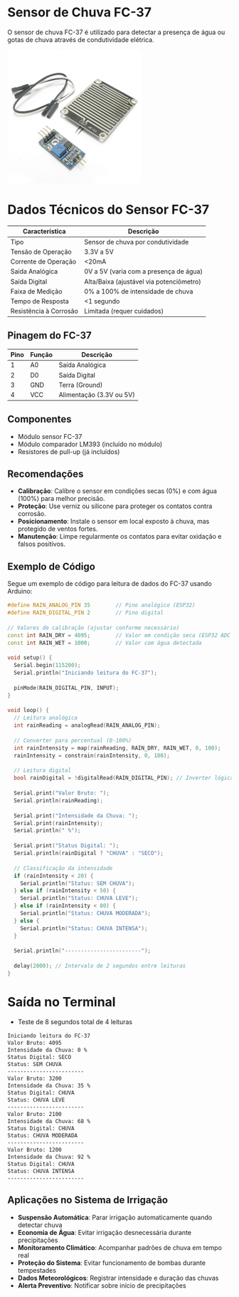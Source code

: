 # Sensor de Chuva FC-37

O sensor de chuva FC-37 é utilizado para detectar a presença de água ou gotas de chuva através de condutividade elétrica.

<img src="FC-37.jpg" alt="Sensor FC-37" width="300">

# Dados Técnicos do Sensor FC-37

| Característica        | Descrição                              |
|-----------------------|----------------------------------------|
| Tipo                  | Sensor de chuva por condutividade     |
| Tensão de Operação    | 3.3V a 5V                             |
| Corrente de Operação  | <20mA                                 |
| Saída Analógica       | 0V a 5V (varia com a presença de água)|
| Saída Digital         | Alta/Baixa (ajustável via potenciômetro) |
| Faixa de Medição      | 0% a 100% de intensidade de chuva     |
| Tempo de Resposta     | <1 segundo                            |
| Resistência à Corrosão| Limitada (requer cuidados)            |

## Pinagem do FC-37

| Pino | Função          | Descrição                             |
|------|-----------------|---------------------------------------|
| 1    | A0              | Saída Analógica                      |
| 2    | D0              | Saída Digital                        |
| 3    | GND             | Terra (Ground)                       |
| 4    | VCC             | Alimentação (3.3V ou 5V)             |

## Componentes
- Módulo sensor FC-37
- Módulo comparador LM393 (incluído no módulo)
- Resistores de pull-up (já incluídos)

## Recomendações

- **Calibração**: Calibre o sensor em condições secas (0%) e com água (100%) para melhor precisão.
- **Proteção**: Use verniz ou silicone para proteger os contatos contra corrosão.
- **Posicionamento**: Instale o sensor em local exposto à chuva, mas protegido de ventos fortes.
- **Manutenção**: Limpe regularmente os contatos para evitar oxidação e falsos positivos.

## Exemplo de Código

Segue um exemplo de código para leitura de dados do FC-37 usando Arduino:

```cpp
#define RAIN_ANALOG_PIN 35        // Pino analógico (ESP32)
#define RAIN_DIGITAL_PIN 2        // Pino digital

// Valores de calibração (ajustar conforme necessário)
const int RAIN_DRY = 4095;        // Valor em condição seca (ESP32 ADC 12-bit)
const int RAIN_WET = 1000;        // Valor com água detectada

void setup() {
  Serial.begin(115200);
  Serial.println("Iniciando leitura do FC-37");
  
  pinMode(RAIN_DIGITAL_PIN, INPUT);
}

void loop() {
  // Leitura analógica
  int rainReading = analogRead(RAIN_ANALOG_PIN);
  
  // Converter para percentual (0-100%)
  int rainIntensity = map(rainReading, RAIN_DRY, RAIN_WET, 0, 100);
  rainIntensity = constrain(rainIntensity, 0, 100);
  
  // Leitura digital
  bool rainDigital = !digitalRead(RAIN_DIGITAL_PIN); // Inverter lógica
  
  Serial.print("Valor Bruto: ");
  Serial.println(rainReading);
  
  Serial.print("Intensidade da Chuva: ");
  Serial.print(rainIntensity);
  Serial.println(" %");
  
  Serial.print("Status Digital: ");
  Serial.println(rainDigital ? "CHUVA" : "SECO");
  
  // Classificação da intensidade
  if (rainIntensity < 20) {
    Serial.println("Status: SEM CHUVA");
  } else if (rainIntensity < 50) {
    Serial.println("Status: CHUVA LEVE");
  } else if (rainIntensity < 80) {
    Serial.println("Status: CHUVA MODERADA");
  } else {
    Serial.println("Status: CHUVA INTENSA");
  }
  
  Serial.println("------------------------");
  
  delay(2000); // Intervalo de 2 segundos entre leituras
}
```

# Saída no Terminal

- Teste de 8 segundos total de 4 leituras

```
Iniciando leitura do FC-37
Valor Bruto: 4095
Intensidade da Chuva: 0 %
Status Digital: SECO
Status: SEM CHUVA
------------------------
Valor Bruto: 3200
Intensidade da Chuva: 35 %
Status Digital: CHUVA
Status: CHUVA LEVE
------------------------
Valor Bruto: 2100
Intensidade da Chuva: 68 %
Status Digital: CHUVA
Status: CHUVA MODERADA
------------------------
Valor Bruto: 1200
Intensidade da Chuva: 92 %
Status Digital: CHUVA
Status: CHUVA INTENSA
------------------------
```

## Aplicações no Sistema de Irrigação

- **Suspensão Automática**: Parar irrigação automaticamente quando detectar chuva
- **Economia de Água**: Evitar irrigação desnecessária durante precipitações
- **Monitoramento Climático**: Acompanhar padrões de chuva em tempo real
- **Proteção do Sistema**: Evitar funcionamento de bombas durante tempestades
- **Dados Meteorológicos**: Registrar intensidade e duração das chuvas
- **Alerta Preventivo**: Notificar sobre início de precipitações